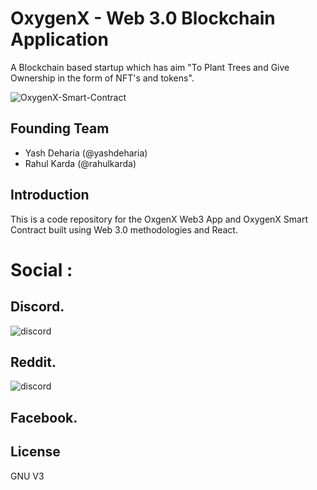 # OxygenX - Web 3.0 Blockchain Application
A Blockchain based startup which has aim "To Plant Trees and Give Ownership in the form of NFT's and tokens".

![OxygenX-Smart-Contract](https://github.com/rahulkarda/oxygenx-smart-contract/blob/master/client/images/oxygenx-smart-contract.png?raw=true)

## Founding Team 
- Yash Deharia (@yashdeharia)
- Rahul Karda (@rahulkarda)

## Introduction
This is a code repository for the OxgenX Web3 App and OxygenX Smart Contract built using Web 3.0 methodologies and React.

# Social :

## Discord.
<img src="https://img.shields.io/badge/Discord-7289DA?style=for-the-badge&logo=discord&logoColor=white" alt="discord"/>

## Reddit.
<img src="https://aleen42.github.io/badges/src/reddit.svg" alt="discord"/>

## Facebook.


## License
GNU V3 


